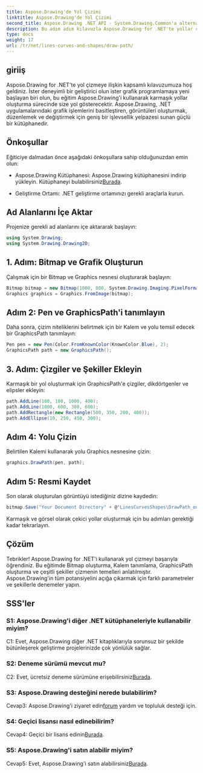 ```yaml
---
title: Aspose.Drawing'de Yol Çizimi
linktitle: Aspose.Drawing'de Yol Çizimi
second_title: Aspose.Drawing .NET API - System.Drawing.Common'a alternatif
description: Bu adım adım kılavuzla Aspose.Drawing for .NET'te yollar çizmeyi öğrenin. Zahmetsizce çarpıcı grafikler oluşturun.
type: docs
weight: 17
url: /tr/net/lines-curves-and-shapes/draw-path/
---
```

## giriiş

Aspose.Drawing for .NET'te yol çizmeye ilişkin kapsamlı kılavuzumuza hoş geldiniz. İster deneyimli bir geliştirici olun ister grafik programlamaya yeni başlayan biri olun, bu eğitim Aspose.Drawing'i kullanarak karmaşık yollar oluşturma sürecinde size yol gösterecektir. Aspose.Drawing, .NET uygulamalarındaki grafik işlemlerini basitleştiren, görüntüleri oluşturmak, düzenlemek ve değiştirmek için geniş bir işlevsellik yelpazesi sunan güçlü bir kütüphanedir.

## Önkoşullar

Eğiticiye dalmadan önce aşağıdaki önkoşullara sahip olduğunuzdan emin olun:

-  Aspose.Drawing Kütüphanesi: Aspose.Drawing kütüphanesini indirip yükleyin. Kütüphaneyi bulabilirsiniz[Burada](https://releases.aspose.com/drawing/net/).

- Geliştirme Ortamı: .NET geliştirme ortamınızı gerekli araçlarla kurun.

## Ad Alanlarını İçe Aktar

Projenize gerekli ad alanlarını içe aktararak başlayın:

```csharp
using System.Drawing;
using System.Drawing.Drawing2D;
```

## 1. Adım: Bitmap ve Grafik Oluşturun

Çalışmak için bir Bitmap ve Graphics nesnesi oluşturarak başlayın:

```csharp
Bitmap bitmap = new Bitmap(1000, 800, System.Drawing.Imaging.PixelFormat.Format32bppPArgb);
Graphics graphics = Graphics.FromImage(bitmap);
```

## Adım 2: Pen ve GraphicsPath'i tanımlayın

Daha sonra, çizim niteliklerini belirtmek için bir Kalem ve yolu temsil edecek bir GraphicsPath tanımlayın:

```csharp
Pen pen = new Pen(Color.FromKnownColor(KnownColor.Blue), 2);
GraphicsPath path = new GraphicsPath();
```

## 3. Adım: Çizgiler ve Şekiller Ekleyin

Karmaşık bir yol oluşturmak için GraphicsPath'e çizgiler, dikdörtgenler ve elipsler ekleyin:

```csharp
path.AddLine(100, 100, 1000, 400);
path.AddLine(1000, 600, 300, 600);
path.AddRectangle(new Rectangle(500, 350, 200, 400));
path.AddEllipse(10, 250, 450, 300);
```

## Adım 4: Yolu Çizin

Belirtilen Kalemi kullanarak yolu Graphics nesnesine çizin:

```csharp
graphics.DrawPath(pen, path);
```

## Adım 5: Resmi Kaydet

Son olarak oluşturulan görüntüyü istediğiniz dizine kaydedin:

```csharp
bitmap.Save("Your Document Directory" + @"LinesCurvesShapes\DrawPath_out.png");
```

Karmaşık ve görsel olarak çekici yollar oluşturmak için bu adımları gerektiği kadar tekrarlayın.

## Çözüm

Tebrikler! Aspose.Drawing for .NET'i kullanarak yol çizmeyi başarıyla öğrendiniz. Bu eğitimde Bitmap oluşturma, Kalem tanımlama, GraphicsPath oluşturma ve çeşitli şekiller çizmenin temelleri anlatılmıştır. Aspose.Drawing'in tüm potansiyelini açığa çıkarmak için farklı parametreler ve şekillerle denemeler yapın.

## SSS'ler

### S1: Aspose.Drawing'i diğer .NET kütüphaneleriyle kullanabilir miyim?

C1: Evet, Aspose.Drawing diğer .NET kitaplıklarıyla sorunsuz bir şekilde bütünleşerek geliştirme projelerinizde çok yönlülük sağlar.

### S2: Deneme sürümü mevcut mu?

 C2: Evet, ücretsiz deneme sürümüne erişebilirsiniz[Burada](https://releases.aspose.com/).

### S3: Aspose.Drawing desteğini nerede bulabilirim?

 Cevap3: Aspose.Drawing'i ziyaret edin[forum](https://forum.aspose.com/c/diagram/17) yardım ve topluluk desteği için.

### S4: Geçici lisansı nasıl edinebilirim?

 Cevap4: Geçici bir lisans edinin[Burada](https://purchase.aspose.com/temporary-license/).

### S5: Aspose.Drawing'i satın alabilir miyim?

 Cevap5: Evet, Aspose.Drawing'i satın alabilirsiniz[Burada](https://purchase.aspose.com/buy).